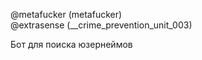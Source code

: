 @metafucker (metafucker)                                
@extrasense (__crime_prevention_unit_003)                          

Бот для поиска юзернеймов
